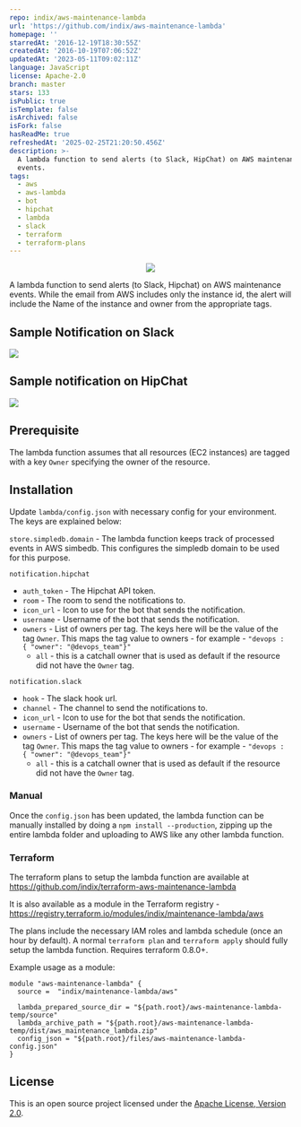 ```yaml
---
repo: indix/aws-maintenance-lambda
url: 'https://github.com/indix/aws-maintenance-lambda'
homepage: ''
starredAt: '2016-12-19T18:30:55Z'
createdAt: '2016-10-19T07:06:52Z'
updatedAt: '2023-05-11T09:02:11Z'
language: JavaScript
license: Apache-2.0
branch: master
stars: 133
isPublic: true
isTemplate: false
isArchived: false
isFork: false
hasReadMe: true
refreshedAt: '2025-02-25T21:20:50.456Z'
description: >-
  A lambda function to send alerts (to Slack, HipChat) on AWS maintenance
  events.
tags:
  - aws
  - aws-lambda
  - bot
  - hipchat
  - lambda
  - slack
  - terraform
  - terraform-plans
---
```


<p align="center">
<img src="docs/aws_maintenance_lambda.png"/>
</p>

A lambda function to send alerts (to Slack, Hipchat) on AWS maintenance events. While the email from AWS includes only the instance id, the alert will include the Name of the instance and owner from the appropriate tags.

## Sample Notification on Slack
![](docs/slack-notification.png)

## Sample notification on HipChat
![](docs/hipchat-notification.png)

## Prerequisite

The lambda function assumes that all resources (EC2 instances) are tagged with a key `Owner` specifying the owner of the resource.

## Installation

Update `lambda/config.json` with necessary config for your environment. The keys are explained below:

`store.simpledb.domain` - The lambda function keeps track of processed events in AWS simbedb. This configures the simpledb domain to be used for this purpose.

`notification.hipchat`
  - `auth_token` - The Hipchat API token.
  - `room` - The room to send the notifications to.
  - `icon_url` - Icon to use for the bot that sends the notification.
  - `username` - Username of the bot that sends the notification.
  - `owners` - List of owners per tag. The keys here will be the value of the tag `Owner`. This maps the tag value to owners - for example - `"devops : { "owner": "@devops_team"}"`
    - `all` - this is a catchall owner that is used as default if the resource did not have the `Owner` tag.


`notification.slack`
  - `hook` - The slack hook url.
  - `channel` - The channel to send the notifications to.
  - `icon_url` - Icon to use for the bot that sends the notification.
  - `username` - Username of the bot that sends the notification.
  - `owners` - List of owners per tag. The keys here will be the value of the tag `Owner`. This maps the tag value to owners - for example - `"devops : { "owner": "@devops_team"}"`
    - `all` - this is a catchall owner that is used as default if the resource did not have the `Owner` tag.

### Manual
    
Once the `config.json` has been updated, the lambda function can be manually installed by doing a `npm install --production`, zipping up the entire lambda folder and uploading to AWS like any other lambda function.

### Terraform

The terraform plans to setup the lambda function are available at https://github.com/indix/terraform-aws-maintenance-lambda

It is also available as a module in the Terraform registry - https://registry.terraform.io/modules/indix/maintenance-lambda/aws

The plans include the necessary IAM roles and lambda schedule (once an hour by default). A normal `terraform plan` and `terraform apply` should fully setup the lambda function. Requires terraform 0.8.0+.

Example usage as a module:

```hcl
module "aws-maintenance-lambda" {
  source =  "indix/maintenance-lambda/aws"

  lambda_prepared_source_dir = "${path.root}/aws-maintenance-lambda-temp/source"
  lambda_archive_path = "${path.root}/aws-maintenance-lambda-temp/dist/aws_maintenance_lambda.zip"
  config_json = "${path.root}/files/aws-maintenance-lambda-config.json"
}
```

## License

This is an open source project licensed under the [Apache License, Version 2.0](https://www.apache.org/licenses/LICENSE-2.0).
